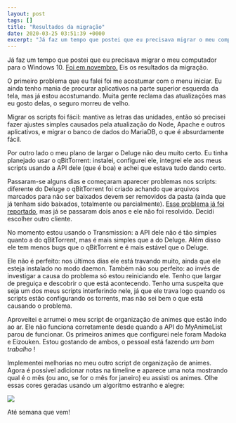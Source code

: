 ```yaml
---
layout: post
tags: []
title: "Resultados da migração"
date: 2020-03-25 03:51:39 +0000
excerpt: "Já faz um tempo que postei que eu precisava migrar o meu computador para o Windows 10. [Foi em novembro.](https://qgustavor.tk/migracao/)..."
---
```


Já faz um tempo que postei que eu precisava migrar o meu computador para o Windows 10. [Foi em novembro.](https://qgustavor.tk/migracao/) Eis os resultados da migração.

O primeiro problema que eu falei foi me acostumar com o menu iniciar. Eu ainda tenho mania de procurar aplicativos na parte superior esquerda da tela, mas já estou acostumando. Muita gente reclama das atualizações mas eu gosto delas, o seguro morreu de velho.

Migrar os scripts foi fácil: mantive as letras das unidades, então só precisei fazer ajustes simples causados pela atualização do Node, Apache e outros aplicativos, e migrar o banco de dados do MariaDB, o que é absurdamente fácil.

Por outro lado o meu plano de largar o Deluge não deu muito certo. Eu tinha planejado usar o qBitTorrent: instalei, configurei ele, integrei ele aos meus scripts usando a API dele (que é boa) e achei que estava tudo dando certo.

Passaram-se alguns dias e começaram aparecer problemas nos scripts: diferente do Deluge o qBitTorrent foi criado achando que arquivos marcados para não ser baixados devem ser removidos da pasta (ainda que já tenham sido baixados, totalmente ou parcialmente). [Esse problema já foi reportado](https://github.com/qbittorrent/qBittorrent/issues/9960), mas já se passaram dois anos e ele não foi resolvido. Decidi escolher outro cliente.

No momento estou usando o Transmission: a API dele não é tão simples quanto a do qBitTorrent, mas é mais simples que a do Deluge. Além disso ele tem menos bugs que o qBitTorrent e é mais estável que o Deluge.

Ele não é perfeito: nos últimos dias ele está travando muito, ainda que ele esteja instalado no modo daemon. Também não sou perfeito: ao invés de investigar a causa do problema só estou reiniciando ele. Tenho que largar de preguiça e descobrir o que está acontecendo. Tenho uma suspeita que seja um dos meus scripts interferindo nele, já que ele trava logo quando os scripts estão configurando os torrents, mas não sei bem o que está causando o problema.

Aproveitei e arrumei o meu script de organização de animes que estão indo ao ar. Ele não funciona corretamente desde quando a API do MyAnimeList parou de funcionar. Os primeiros animes que configurei nele foram Madoka e Eizouken. Estou gostando de ambos, o pessoal está fazendo *um bom trabalho* !

Implementei melhorias no meu outro script de organização de animes. Agora é possível adicionar notas na timeline e aparece uma nota mostrando qual é o mês (ou ano, se for o mês for janeiro) eu assisti os animes. Olhe essas cores geradas usando um algoritmo estranho e alegre:

![](https://i.imgur.com/vPaYLRS.png)

Até semana que vem!